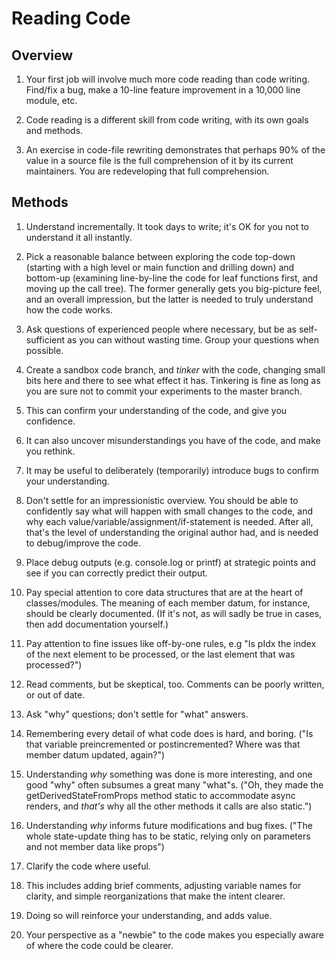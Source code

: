 # Reading Code

## Overview
 1. Your first job will involve much more code reading than code writing.  Find/fix a bug, make a 10-line feature improvement in a 10,000 line module, etc.

 1. Code reading is a different skill from code writing, with its own goals and methods.

 1. An exercise in code-file rewriting demonstrates that perhaps 90% of the value in a source file is the full comprehension of it by its current maintainers.  You are redeveloping that full comprehension.

## Methods
 1. Understand incrementally.  It took days to write; it's OK for you not to understand it all instantly.

 1. Pick a reasonable balance between exploring the code top-down (starting with a high level or main function and drilling down) and bottom-up (examining line-by-line the code for leaf functions first, and moving up the call tree).  The former generally gets you big-picture feel, and an overall impression, but the latter is needed to truly understand how the code works.

 1. Ask questions of experienced people where necessary, but be as self-sufficient as you can without wasting time.  Group your questions when possible.

 1. Create a sandbox code branch, and *tinker* with the code, changing small bits here and there to see what effect it has.  Tinkering is fine as long as you are sure not to commit your experiments to the master branch.
   1. This can confirm your understanding of the code, and give you confidence.
   1. It can also uncover misunderstandings you have of the code, and make you rethink.
   1. It may be useful to deliberately (temporarily) introduce bugs to confirm your understanding.

 1. Don't settle for an impressionistic overview.  You should be able to confidently say what will happen with small changes to the code, and why each value/variable/assignment/if-statement is needed.  After all, that's the level of understanding the original author had, and is needed to debug/improve the code.
   1. Place debug outputs (e.g. console.log or printf) at strategic points and see if you can correctly predict their output.
   1. Pay special attention to core data structures that are at the heart of classes/modules.  The meaning of each member datum, for instance, should be clearly documented.  (If it's not, as will sadly be true in cases, then add documentation yourself.)
   1. Pay attention to fine issues like off-by-one rules, e.g "Is pIdx the index of the next element to be processed, or the last element that was processed?")
   1. Read comments, but be skeptical, too.  Comments can be poorly written, or out of date.

 1. Ask "why" questions; don't settle for "what" answers.
   1. Remembering every detail of what code does is hard, and boring. ("Is that variable preincremented or postincremented?  Where was that member datum updated, again?")
   1. Understanding *why* something was done is more interesting, and one good "why" often subsumes a great many "what"s.  ("Oh, they made the getDerivedStateFromProps method static to accommodate async renders, and *that's* why all the other methods it calls are also static.")
   1. Understanding *why* informs future modifications and bug fixes.  ("The whole state-update thing has to be static, relying only on parameters and not member data like props")

 1. Clarify the code where useful.
   1. This includes adding brief comments, adjusting variable names for clarity, and simple reorganizations that make the intent clearer.
   1. Doing so will reinforce your understanding, and adds value.
   1. Your perspective as a "newbie" to the code makes you especially aware of where the code could be clearer.

